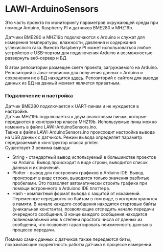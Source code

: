 # LAWI-ArduinoSensors
Это часть проекта по мониторингу параметров окружающей среды при помощи Arduino, Raspberry PI и датчиков BME280 и MHZ19b.  
  
Датчики BME280 и MHZ19b подключаются к Arduino и служат для измерения температуры, влажности, давления и содержания углекислого газа. Вместо Raspberry PI может использоваться любое устройство с USB-портом для подключения Arduino и возможностью развернуть веб-сервер и БД.  
  
В этом репозитории размещен скетч проекта, загружаемого на Arduino. Репозиторий с Java-сервисом для получения данных с Arduino и сохранения их в БД находится [здесь](https://github.com/KeyJ148/LAWI-ArduinoDataStorage "LAWI-ArduinoDataStorage"). Репозиторий с сайтом для вывода данных из БД на данный момент является приватным.
### Подключение и настройка
Датчик BME280 подключается к UART-пинам и не нуждается в настройке.  
Датчик MHZ19b подключается к двум аналоговым пинам, которые передаются в конструктор класса MHZ19b. Используемые пины можно изменить в файле LAWI-ArduinoSensors.ino.  
Также в файле LAWI-ArduinoSensors.ino происходит настройка вывода на USB данных с датчиков. Режим вывода определяет параметр передаваемый в конструктор класса printer.  
Существует 3 режима вывода:
* String - стандартный вывод используемый в большинстве проектов на Arduino. Вывод происходит в виде строки, выводится список данных и их значений.
* Plotter - вывод для построения графиков в Arduino IDE. Вывод происходит в виде строки, выводятся только значения разбитые пробелами. Это позволяет автоматически строить графики при помощи встроенного в Arduiono IDE плоттера.
* Hash - компактный формат вывода с защитой от искажений. Переменные передаются по байтам в том виде, в котором хранятся в памяти. В начале каждого сообщения находятся стартовые байты (уникальная константа), позволяющие отследить начало передачи очередного сообщения. В конце каждого сообщения находится полиномиальный хеш в степени простого числа от данных из сообщения, что позволяет гарантировать неизменность данных в процессе передачи.  

Помимо самих данных с датчиков также передаются биты, показывающие корректность работы датчика в процессе измерений.
